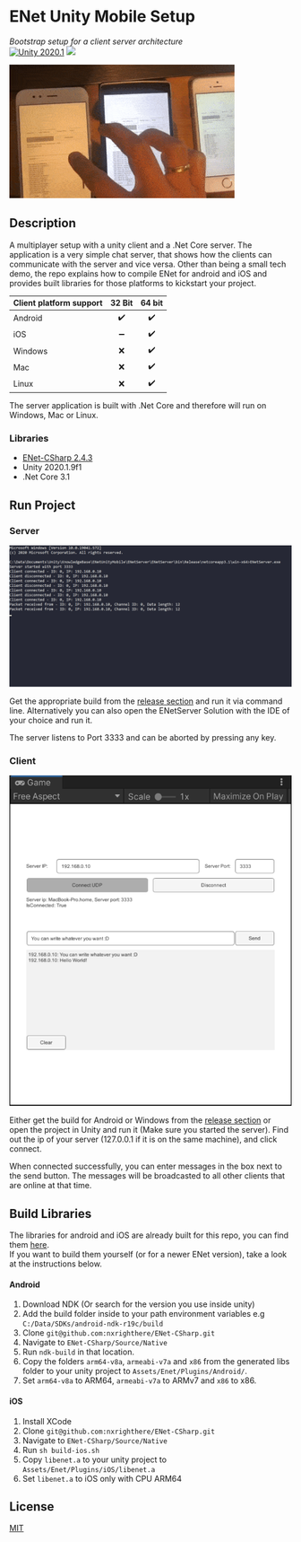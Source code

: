# ENet Unity Mobile Setup

*Bootstrap setup for a client server architecture*  
[![Unity 2020.1](https://img.shields.io/badge/unity-2020.1-green.svg?logo=unity&cacheSeconds=2592000)](https://unity3d.com/get-unity/download/archive) [![](https://img.shields.io/github/release-date/JohannesDeml/ENetUnityMobile.svg)](../../releases)

![Live Preview](./Docs/live-preview.gif)

## Description

A multiplayer setup with a unity client and a .Net Core server. The application is a very simple chat server, that shows how the clients can communicate with the server and vice versa. Other than being a small tech demo, the repo explains how to compile ENet for android and iOS and provides built libraries for those platforms to kickstart your project.

| Client platform support | 32 Bit | 64 bit |
| ----------------------- | :----: | :----: |
| Android                 |   ✔️    |   ✔️    |
| iOS                     |   ➖    |   ✔️    |
| Windows                 |   ❌    |   ✔️    |
| Mac                     |   ❌    |   ✔️    |
| Linux                   |   ❌    |   ✔️    |

The server application is built with .Net Core and therefore will run on Windows, Mac or Linux.

### Libraries

* [ENet-CSharp 2.4.3](https://github.com/nxrighthere/ENet-CSharp)
* Unity 2020.1.9f1
* .Net Core 3.1

## Run Project

### Server

![Commandline Server](./Docs/cmd-server.png)

Get the appropriate build from the [release section](../../releases) and run it via command line. Alternatively you can also open the ENetServer Solution with the IDE of your choice and run it.

The server listens to Port 3333 and can be aborted by pressing any key.

### Client

![Commandline Server](./Docs/unity-client.png)

Either get the build for Android or Windows from the [release section](../../releases) or open the project in Unity and run it (Make sure you started the server). Find out the ip of your server (127.0.0.1 if it is on the same machine), and click connect.

When connected successfully, you can enter messages in the box next to the send button. The messages will be broadcasted to all other clients that are online at that time.

## Build Libraries

The libraries for android and iOS are already built for this repo, you can find them [here](../../tree/master/ENetClient/Assets/ENet/Plugins).  
If you want to build them yourself (or for a newer ENet version), take a look at the instructions below.

#### Android

1. Download NDK (Or search for the version you use inside unity)
2. Add the build folder inside to your path environment variables e.g `C:/Data/SDKs/android-ndk-r19c/build`
3. Clone `git@github.com:nxrighthere/ENet-CSharp.git`
4. Navigate to `ENet-CSharp/Source/Native`
5. Run `ndk-build` in that location.
6. Copy the folders `arm64-v8a`, `armeabi-v7a` and `x86` from the generated libs folder to your unity project to `Assets/Enet/Plugins/Android/`.
7. Set `arm64-v8a` to ARM64, `armeabi-v7a` to ARMv7 and `x86` to x86.

#### iOS

1. Install XCode
2. Clone `git@github.com:nxrighthere/ENet-CSharp.git`
3. Navigate to `ENet-CSharp/Source/Native`
4. Run `sh build-ios.sh`
5. Copy `libenet.a` to your unity project to `Assets/Enet/Plugins/iOS/libenet.a`
6. Set `libenet.a` to iOS only with CPU ARM64

## License

[MIT](./LICENSE)
